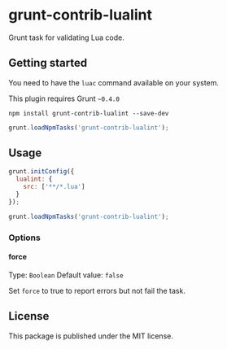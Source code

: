 # grunt-contrib-lualint

Grunt task for validating Lua code.

## Getting started

You need to have the `luac` command available on your system.

This plugin requires Grunt `~0.4.0`

```
npm install grunt-contrib-lualint --save-dev
```

```javascript
grunt.loadNpmTasks('grunt-contrib-lualint');
```

## Usage

```javascript
grunt.initConfig({
  lualint: {
    src: ['**/*.lua']
  }
});

grunt.loadNpmTasks('grunt-contrib-lualint');
```

### Options

#### force

Type: `Boolean` Default value: `false`

Set `force` to true to report errors but not fail the task.

## License

This package is published under the MIT license.
